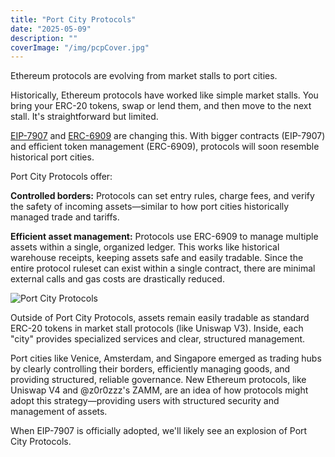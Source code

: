 ```yaml
---
title: "Port City Protocols"
date: "2025-05-09"
description: ""
coverImage: "/img/pcpCover.jpg"
---
```


Ethereum protocols are evolving from market stalls to port cities.

Historically, Ethereum protocols have worked like simple market stalls. You bring your ERC-20 tokens, swap or lend them, and then move to the next stall. It's straightforward but limited.

[EIP-7907](https://eips.ethereum.org/EIPS/eip-7907) and [ERC-6909](https://eips.ethereum.org/EIPS/eip-6909) are changing this. With bigger contracts (EIP-7907) and efficient token management (ERC-6909), protocols will soon resemble historical port cities.

Port City Protocols offer:

**Controlled borders:** Protocols can set entry rules, charge fees, and verify the safety of incoming assets—similar to how port cities historically managed trade and tariffs.

**Efficient asset management:** Protocols use ERC-6909 to manage multiple assets within a single, organized ledger. This works like historical warehouse receipts, keeping assets safe and easily tradable. Since the entire protocol ruleset can exist within a single contract, there are minimal external calls and gas costs are drastically reduced.

![Port City Protocols](/img/pcp.jpeg)

Outside of Port City Protocols, assets remain easily tradable as standard ERC-20 tokens in market stall protocols (like Uniswap V3). Inside, each "city" provides specialized services and clear, structured management.

Port cities like Venice, Amsterdam, and Singapore emerged as trading hubs by clearly controlling their borders, efficiently managing goods, and providing structured, reliable governance. New Ethereum protocols, like Uniswap V4 and @z0r0zzz's ZAMM, are an idea of how protocols might adopt this strategy—providing users with structured security and management of assets.

When EIP-7907 is officially adopted, we'll likely see an explosion of Port City Protocols.
